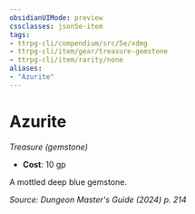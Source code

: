 ```yaml
---
obsidianUIMode: preview
cssclasses: json5e-item
tags:
- ttrpg-cli/compendium/src/5e/xdmg
- ttrpg-cli/item/gear/treasure-gemstone
- ttrpg-cli/item/rarity/none
aliases: 
- "Azurite"
---
```

# Azurite
*Treasure (gemstone)*  

- **Cost**: 10 gp

A mottled deep blue gemstone.

*Source: Dungeon Master's Guide (2024) p. 214*